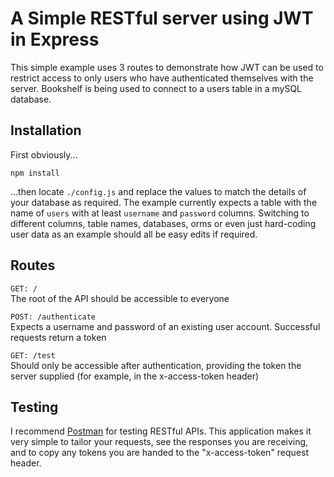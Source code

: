 # A Simple RESTful server using JWT in Express
This simple example uses 3 routes to demonstrate how JWT can be used to restrict access to only users who have authenticated themselves with the server.
Bookshelf is being used to connect to a users table in a mySQL database.

## Installation
First obviously...

```
npm install
```

...then locate `./config.js` and replace the values to match the details of your database as required. The example currently expects a table with the name of `users` with at least `username` and `password` columns.
Switching to different columns, table names, databases, orms or even just hard-coding user data as an example should all be easy edits if required.

## Routes

`GET: /`  
The root of the API should be accessible to everyone

`POST: /authenticate`  
Expects a username and password of an existing user account. Successful requests return a token

`GET: /test`  
Should only be accessible after authentication, providing the token the server supplied (for example, in the x-access-token header)

## Testing
I recommend [Postman](https://www.getpostman.com/) for testing RESTful APIs. This application makes it very simple to tailor your requests, see the responses you are receiving, and to copy any tokens you are handed to the "x-access-token" request header.
